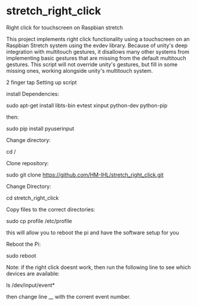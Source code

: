 # stretch_right_click
Right click for touchscreen on Raspbian stretch

This project implements right click functionality using a touchscreen on an Raspbian Stretch system using the evdev library. Because of unity's deep integration with multitouch gestures, it disallows many other systems from implementing basic gestures that are missing from the default multitouch gestures. This script will not override unity's gestures, but fill in some missing ones, working alongside unity's multitouch system.

2 finger tap Setting up script

install Dependencies:

sudo apt-get install libts-bin evtest xinput python-dev python-pip

then:

sudo pip install pyuserinput

Change directory:

cd /

Clone repository:

sudo git clone https://github.com/HM-IHL/stretch_right_click.git

Change Directory:

cd stretch_right_click

Copy files to the correct directories:

sudo cp profile /etc/profile

this will allow you to reboot the pi and have the software setup for you

Reboot the Pi:

sudo reboot

Note: if the right click doesnt work, then run the following line to see which devices are available:

ls /dev/input/event*

then change line __ with the corrent event number.
